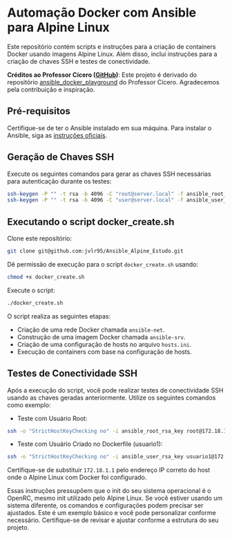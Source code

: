 # Automação Docker com Ansible para Alpine Linux

Este repositório contém scripts e instruções para a criação de containers Docker usando imagens Alpine Linux. Além disso, inclui instruções para a criação de chaves SSH e testes de conectividade.

**Créditos ao Professor Cícero ([GitHub](https://github.com/cicerowordb))**: Este projeto é derivado do repositório [ansible_docker_playground](https://github.com/cicerowordb/ansible_docker_playground) do Professor Cícero. Agradecemos pela contribuição e inspiração.

## Pré-requisitos

Certifique-se de ter o Ansible instalado em sua máquina. Para instalar o Ansible, siga as [instruções oficiais](https://docs.ansible.com/ansible/latest/installation_guide/index.html).

## Geração de Chaves SSH

Execute os seguintes comandos para gerar as chaves SSH necessárias para autenticação durante os testes:

```bash
ssh-keygen -P "" -t rsa -b 4096 -C "root@server.local" -f ansible_root_rsa_key
ssh-keygen -P "" -t rsa -b 4096 -C "user@server.local" -f ansible_user_rsa_key
```

## Executando o script docker_create.sh

Clone este repositório:

```bash
git clone git@github.com:jvlr95/Ansible_Alpine_Estudo.git
```

Dê permissão de execução para o script `docker_create.sh` usando:

```bash
chmod +x docker_create.sh
```

Execute o script:

```bash
./docker_create.sh
```

O script realiza as seguintes etapas:

- Criação de uma rede Docker chamada `ansible-net`.
- Construção de uma imagem Docker chamada `ansible-srv`.
- Criação de uma configuração de hosts no arquivo `hosts.ini`.
- Execução de containers com base na configuração de hosts.

## Testes de Conectividade SSH

Após a execução do script, você pode realizar testes de conectividade SSH usando as chaves geradas anteriormente. Utilize os seguintes comandos como exemplo:

- Teste com Usuário Root:

```bash
ssh -o "StrictHostKeyChecking no" -i ansible_root_rsa_key root@172.18.1.1
```

- Teste com Usuário Criado no Dockerfile (usuario1):

```bash
ssh -o "StrictHostKeyChecking no" -i ansible_user_rsa_key usuario1@172.18.1.1
```

Certifique-se de substituir `172.18.1.1` pelo endereço IP correto do host onde o Alpine Linux com Docker foi configurado.

Essas instruções pressupõem que o init do seu sistema operacional é o OpenRC, mesmo init utilizado pelo Alpine Linux. Se você estiver usando um sistema diferente, os comandos e configurações podem precisar ser ajustados.
Este é um exemplo básico e você pode personalizar conforme necessário. Certifique-se de revisar e ajustar conforme a estrutura do seu projeto.
